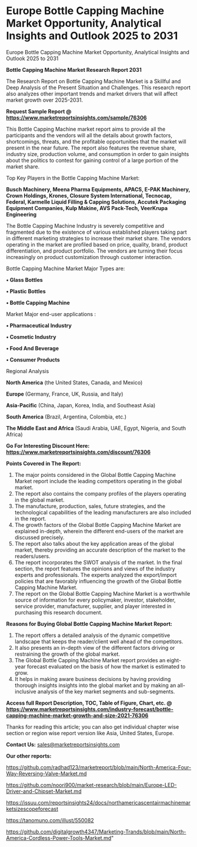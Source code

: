 # Europe Bottle Capping Machine Market Opportunity, Analytical Insights and Outlook 2025 to 2031
 Europe Bottle Capping Machine Market Opportunity, Analytical Insights and Outlook 2025 to 2031

<strong>Bottle Capping Machine Market Research Report 2031</strong>

The Research Report on Bottle Capping Machine Market is a Skillful and Deep Analysis of the Present Situation and Challenges. This research report also analyzes other important trends and market drivers that will affect market growth over 2025-2031.

<strong>Request Sample Report @ <a href=https://www.marketreportsinsights.com/sample/76306>https://www.marketreportsinsights.com/sample/76306</a></strong>

This Bottle Capping Machine market report aims to provide all the participants and the vendors will all the details about growth factors, shortcomings, threats, and the profitable opportunities that the market will present in the near future. The report also features the revenue share, industry size, production volume, and consumption in order to gain insights about the politics to contest for gaining control of a large portion of the market share.

Top Key Players in the Bottle Capping Machine Market:

<strong>Busch Machinery, Meena Pharma Equipments, APACS, E-PAK Machinery, Crown Holdings, Krones, Closure System International, Tecnocap, Federal, Karmelle Liquid Filling & Capping Solutions, Accutek Packaging Equipment Companies, Kulp Makine, AVS Pack-Tech, VeerKrupa Engineering</strong>

The Bottle Capping Machine Industry is severely competitive and fragmented due to the existence of various established players taking part in different marketing strategies to increase their market share. The vendors operating in the market are profiled based on price, quality, brand, product differentiation, and product portfolio. The vendors are turning their focus increasingly on product customization through customer interaction.

Bottle Capping Machine Market Major Types are:

<strong>• Glass Bottles

• Plastic Bottles

• Bottle Capping Machine</strong>

Market Major end-user applications :

<strong>• Pharmaceutical Industry

• Cosmetic Industry

• Food And Beverage

• Consumer Products</strong>

Regional Analysis

</u><strong><b>North America</b></strong> (the United States, Canada, and Mexico)

<strong><b>Europe </b></strong>(Germany, France, UK, Russia, and Italy)

<strong><b>Asia-Pacific</b></strong> (China, Japan, Korea, India, and Southeast Asia)

<strong><b>South America</b></strong> (Brazil, Argentina, Colombia, etc.)

<strong><b>The Middle East and Africa</b></strong> (Saudi Arabia, UAE, Egypt, Nigeria, and South Africa)

<strong>Go For Interesting Discount Here: <a href=https://www.marketreportsinsights.com/discount/76306>https://www.marketreportsinsights.com/discount/76306</a></strong>

<strong>Points Covered in The Report:</strong>
<ol>
  <li>The major points considered in the Global Bottle Capping Machine Market report include the leading competitors operating in the global market.</li>
  <li>The report also contains the company profiles of the players operating in the global market.</li>
  <li>The manufacture, production, sales, future strategies, and the technological capabilities of the leading manufacturers are also included in the report.</li>
  <li>The growth factors of the Global Bottle Capping Machine Market are explained in-depth, wherein the different end-users of the market are discussed precisely.</li>
  <li>The report also talks about the key application areas of the global market, thereby providing an accurate description of the market to the readers/users.</li>
  <li>The report incorporates the SWOT analysis of the market. In the final section, the report features the opinions and views of the industry experts and professionals. The experts analyzed the export/import policies that are favorably influencing the growth of the Global Bottle Capping Machine Market.</li>
  <li>The report on the Global Bottle Capping Machine Market is a worthwhile source of information for every policymaker, investor, stakeholder, service provider, manufacturer, supplier, and player interested in purchasing this research document.</li>
</ol>
<strong>Reasons for Buying Global Bottle Capping Machine Market Report:</strong>

<ol>
  <li>The report offers a detailed analysis of the dynamic competitive landscape that keeps the reader/client well ahead of the competitors.</li>
  <li>It also presents an in-depth view of the different factors driving or restraining the growth of the global market.</li>
  <li>The Global Bottle Capping Machine Market report provides an eight-year forecast evaluated on the basis of how the market is estimated to grow.</li>
  <li>It helps in making aware business decisions by having providing thorough insights insights into the global market and by making an all-inclusive analysis of the key market segments and sub-segments.</li>
</ol>
<strong>Access full Report Description, TOC, Table of Figure, Chart, etc. @ <a href=https://www.marketreportsinsights.com/industry-forecast/bottle-capping-machine-market-growth-and-size-2021-76306>https://www.marketreportsinsights.com/industry-forecast/bottle-capping-machine-market-growth-and-size-2021-76306</a></strong>


Thanks for reading this article; you can also get individual chapter wise section or region wise report version like Asia, United States, Europe.

<strong>Contact Us:</strong>
sales@marketreportsinsights.com

<strong>Our other reports:</strong>

<a href=https://github.com/radhad123/marketreport/blob/main/North-America-Four-Way-Reversing-Valve-Market.md>https://github.com/radhad123/marketreport/blob/main/North-America-Four-Way-Reversing-Valve-Market.md</a>

<a href=https://github.com/noori900/market-research/blob/main/Europe-LED-Driver-and-Chipset-Market.md>https://github.com/noori900/market-research/blob/main/Europe-LED-Driver-and-Chipset-Market.md</a>

<a href=https://issuu.com/reportsinsights24/docs/northamericascentairmachinemarketsizescopeforecast>https://issuu.com/reportsinsights24/docs/northamericascentairmachinemarketsizescopeforecast</a>

<a href=https://tanomuno.com/illust/550082>https://tanomuno.com/illust/550082</a>

<a href=https://github.com/digitalgrowth4347/Marketing-Trands/blob/main/North-America-Cordless-Power-Tools-Market.md>https://github.com/digitalgrowth4347/Marketing-Trands/blob/main/North-America-Cordless-Power-Tools-Market.md</a>"
